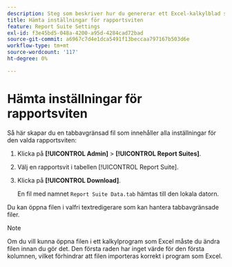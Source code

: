 ```yaml
---
description: Steg som beskriver hur du genererar ett Excel-kalkylblad som innehåller alla inställningar för den valda rapportsviten.
title: Hämta inställningar för rapportsviten
feature: Report Suite Settings
exl-id: f3e45bd5-048a-4200-a95d-4284cad72bad
source-git-commit: a6967c7d4e1dca5491f13beccaa797167b503d6e
workflow-type: tm+mt
source-wordcount: '117'
ht-degree: 0%

---
```


# Hämta inställningar för rapportsviten

Så här skapar du en tabbavgränsad fil som innehåller alla inställningar för den valda rapportsviten:

1. Klicka på **[!UICONTROL Admin]** > **[!UICONTROL Report Suites]**.

2. Välj en rapportsvit i tabellen [!UICONTROL Report Suite].

3. Klicka på **[!UICONTROL Download]**.

   En fil med namnet `Report Suite Data.tab` hämtas till den lokala datorn.

Du kan öppna filen i valfri textredigerare som kan hantera tabbavgränsade filer.

>[!NOTE]
>
>   Om du vill kunna öppna filen i ett kalkylprogram som Excel måste du ändra filen innan du gör det. Den första raden har inget värde för den första kolumnen, vilket förhindrar att filen importeras korrekt i program som Excel.
